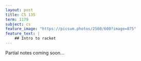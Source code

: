 ```yaml
---
layout: post
title: CS 135
term: 1179
subject: cs
feature_image: "https://picsum.photos/2560/600?image=875"
feature_text: |
    ## Intro to racket
---
```


Partial notes coming soon...
